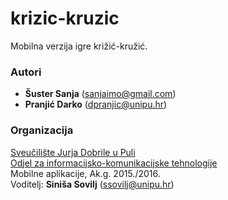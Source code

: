 # krizic-kruzic
Mobilna verzija igre križić-kružić.

### Autori
- **Šuster Sanja** (sanjaimo@gmail.com)
- **Pranjić Darko**	(dpranjic@unipu.hr)


### Organizacija
[Sveučilište Jurja Dobrile u Puli](http://www.unipu.hr/)   
[Odjel za informacijsko-komunikacijske tehnologije](http://www.unipu.hr/index.php?id=1933)  
Mobilne aplikacije, Ak.g. 2015./2016.  
Voditelj: **Siniša Sovilj** (ssovilj@unipu.hr)
